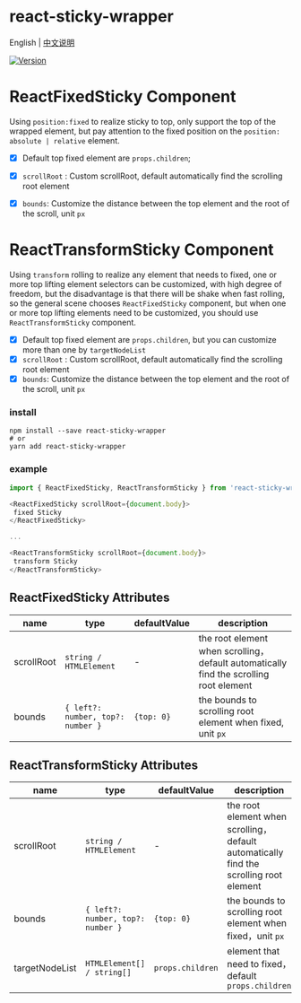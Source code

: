 # react-sticky-wrapper

English | [中文说明](./README_CN.md)

[![Version](https://img.shields.io/badge/version-1.1.0-green)](https://www.npmjs.com/package/react-sticky-wrapper)

# ReactFixedSticky Component
  Using `position:fixed` to realize sticky to top, only support the top of the wrapped element, but pay attention to the fixed position on the `position: absolute | relative` element.
- [x] Default top fixed element are `props.children`;
- [x] `scrollRoot` : Custom scrollRoot, default automatically find the scrolling root element
- [x] `bounds`: Customize the distance between the top element and the root of the scroll, unit `px`


# ReactTransformSticky Component
 Using `transform` rolling to realize any element that needs to fixed, one or more top lifting element selectors can be customized, with high degree of freedom, but the disadvantage is that there will be shake when fast rolling, so the general scene chooses `ReactFixedSticky` component, but when one or more top lifting elements need to be customized, you should use `ReactTransformSticky` component.
- [x] Default top fixed element are `props.children`, but you can customize more than one by `targetNodeList`
- [x] `scrollRoot` : Custom scrollRoot, default automatically find the scrolling root element
- [x] `bounds`: Customize the distance between the top element and the root of the scroll, unit `px`

### install
```
npm install --save react-sticky-wrapper
# or
yarn add react-sticky-wrapper
```

### example
```javascript
import { ReactFixedSticky, ReactTransformSticky } from 'react-sticky-wrapper';

<ReactFixedSticky scrollRoot={document.body}>
 fixed Sticky
</ReactFixedSticky>

...

<ReactTransformSticky scrollRoot={document.body}>
 transform Sticky
</ReactTransformSticky>

```

## ReactFixedSticky Attributes

| name                          | type                  | defaultValue                                                   | description                                                                                                      |
| ----------------------------- | --------------------- | -------------------------------------------------------------- | --------------------------------------------------------------------------------------------------------- |
| scrollRoot                      | `string / HTMLElement`            | -                                                  | the root element when scrolling，default automatically find the scrolling root element                                                                                  |
| bounds                  | `{ left?: number, top?: number }`         | `{top: 0}`                                      | the bounds to scrolling root element when fixed, unit `px`                                                                            |

## ReactTransformSticky Attributes

| name                          | type                  | defaultValue                                                   | description                                                                                                      |
| ----------------------------- | --------------------- | -------------------------------------------------------------- | --------------------------------------------------------------------------------------------------------- |
| scrollRoot                      | `string / HTMLElement`            | -                                                  | the root element when scrolling，default automatically find the scrolling root element                                                                                  |
| bounds                  | `{ left?: number, top?: number }`            | `{top: 0}`                                                  | the bounds to scrolling root element when fixed，unit `px`                                                                              |
| targetNodeList          | `HTMLElement[] / string[]`                         | `props.children`                                                  | element that need to fixed，default `props.children`                                                  |
